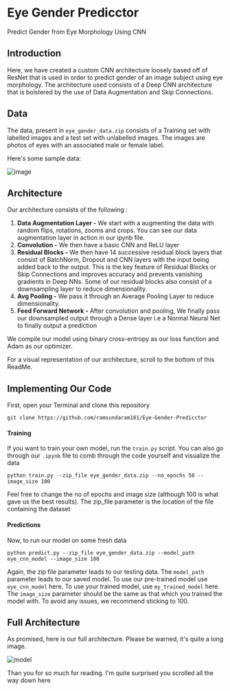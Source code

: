 # Eye Gender Predicctor
Predict Gender from Eye Morphology Using CNN

## Introduction
Here, we have created a custom CNN architecture loosely based off of ResNet that is used in order to predict gender of an image subject using eye morphology. The architecture used consists of a Deep CNN architecture that is bolstered by the use of Data Augmentation and Skip Connections.

## Data
The data, present in `eye_gender_data.zip` consists of a Training set with labelled images and a test set with unlabelled images. The images are photos of eyes with an associated male or female label.

Here's some sample data:

![image](https://user-images.githubusercontent.com/87599801/177036607-cfe135e9-a0aa-4e4b-929a-cbce75e7b7e5.png)


## Architecture

Our architecture consists of the following :
1. **Data Augmentation Layer -** We start with a augmenting the data with random flips, rotations, zooms and crops. You can see our data augmentation layer in action in our ipynb file.
2. **Convolution -** We then have a basic CNN and ReLU layer
3. **Residual Blocks -** We then have 14 successive residual block layers that consist of BatchNorm, Dropout and CNN layers with the input being added back to the output. This is the key feature of Residual Blocks or Skip Connections and improves accuracy and prevents vanishing gradients in Deep NNs. Some of our residual blocks also consist of a downsampling layer to reduce dimensionality.
4. **Avg Pooling -** We pass it through an Average Pooling Layer to reduce dimensionality.
5. **Feed Forward Network -** After convolution and pooling, We finally pass our downsampled output through a Dense layer i.e a Normal Neural Net to finally output a prediction

We compile our model using binary cross-entropy as our loss function and Adam as our optimizer.

For a visual representation of our architecture, scroll to the bottom of this ReadMe.

## Implementing Our Code

First, open your Terminal and clone this repository
```
git clone https://github.com/ramsundaram101/Eye-Gender-Predicctor
```

#### Training

If you want to train your own model, run the `train.py` script. You can also go through our `.ipynb` file to comb through the code yourself and visualize the data
```
python train.py --zip_file eye_gender_data.zip --no_epochs 50 --image_size 100
```
Feel free to change the no of epochs and image size (although 100 is what gave us the best results). The zip_file parameter is the location of the file containing the dataset

#### Predictions
Now, to run our model on some fresh data
```
python predict.py --zip_file eye_gender_data.zip --model_path eye_cnn_model --image_size 100
```
Again, the zip file parameter leads to our testing data. The `model_path` parameter leads to our saved model. To use our pre-trained model use `eye_cnn_model` here. To use your trained model, use `my_trained_model` here. The `image_size` parameter should be the same as that which you trained the model with. To avoid any issues, we recommend sticking to 100.

## Full Architecture
As promised, here is our full architecture. Please be warned, it's quite a long image.

![model](https://user-images.githubusercontent.com/87599801/177036490-15847235-d837-41fe-87d5-2e2ca658cee8.png)

Than you for so much for reading. I'm quite surprised you scrolled all the way down here


